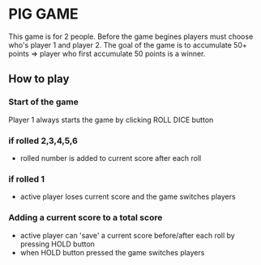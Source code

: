 # PIG GAME
This game is for 2 people. Before the game begines players must choose who's player 1 and player 2.
The goal of the game is to accumulate 50+ points => player who first accumulate 50 points is a winner.

## How to play

### Start of the game
Player 1 always starts the game by clicking ROLL DICE button
 
### if rolled 2,3,4,5,6
 - rolled number is added to current score after each roll 

### if rolled 1
- active player loses current score and the game switches players

### Adding a current score to a total score
- active player can 'save' a current score before/after each roll by pressing HOLD button 
- when HOLD button pressed the game switches players





